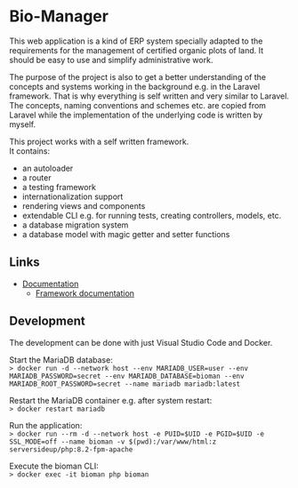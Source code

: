 # Bio-Manager

This web application is a kind of ERP system specially adapted to the requirements for the management of certified organic plots of land. It should be easy to use and simplify administrative work.

The purpose of the project is also to get a better understanding of the concepts and systems working in the background e.g. in the Laravel framework. That is why everything is self written and very similar to Laravel. The concepts, naming conventions and schemes etc. are copied from Laravel while the implementation of the underlying code is written by myself. 

This project works with a self written framework.  
It contains:
- an autoloader
- a router
- a testing framework
- internationalization support
- rendering views and components
- extendable CLI e.g. for running tests, creating controllers, models, etc.
- a database migration system
- a database model with magic getter and setter functions

## Links
- [Documentation](doc/README.md)
  - [Framework documentation](doc/Framework.md)

## Development
The development can be done with just Visual Studio Code and Docker.

Start the MariaDB database:  
`> docker run -d --network host --env MARIADB_USER=user --env MARIADB_PASSWORD=secret --env MARIADB_DATABASE=bioman --env MARIADB_ROOT_PASSWORD=secret --name mariadb mariadb:latest`

Restart the MariaDB container e.g. after system restart:  
`> docker restart mariadb`

Run the application:  
`> docker run --rm -d --network host -e PUID=$UID -e PGID=$UID -e SSL_MODE=off --name bioman -v $(pwd):/var/www/html:z serversideup/php:8.2-fpm-apache`

Execute the bioman CLI:  
`> docker exec -it bioman php bioman` 
